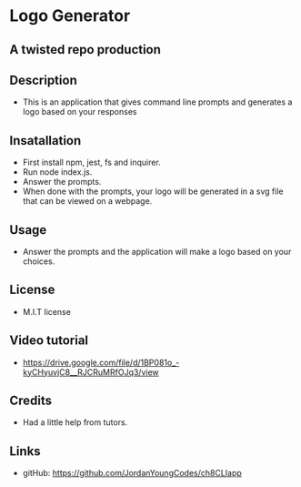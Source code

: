 # Logo Generator
## A twisted repo production

## Description
- This is an application that gives command line prompts and generates a logo based on your responses

## Insatallation
- First install npm, jest, fs and inquirer.
- Run node index.js.
- Answer the prompts.
- When done with the prompts, your logo will be generated in a svg file that can be viewed on a webpage.

## Usage
- Answer the prompts and the application will make a logo based on your choices.

## License
- M.I.T license

## Video tutorial
- https://drive.google.com/file/d/1BP081o_-kyCHyuvjC8__RJCRuMRfOJq3/view

## Credits
- Had a little help from tutors.

## Links
- gitHub: https://github.com/JordanYoungCodes/ch8CLIapp
